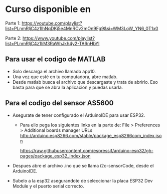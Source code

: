 # Curso disponible en
Parte 1: https://youtube.com/playlist?list=PLnmRIjC4z1lhNqDKj5e4MnRCv2mOn9Fg9&si=WM3LoW_YN6_0T1x0

Parte 2: https://www.youtube.com/playlist?list=PLnmRIjC4z1liM3RaWhJkh4y2-TA6nHbYl

## Para usar el codigo de MATLAB
* Solo descarga el archivo llamado app10.
* Una vez que esté en tu computadora, abre matlab.
* Desde matlab busca el archivo que descargaste y trata de abrirlo. Eso basta para que se abra la aplicacion y puedas usarla.

## Para el codigo del sensor AS5600
* Asegurate de tener configurado el ArduinoIDE para usar ESP32.
    * Para ello pega los siguientes links en la parte de: File > Preferences > Additional boards manager URLs
        http://arduino.esp8266.com/stable/package_esp8266com_index.json
      
        https://raw.githubusercontent.com/espressif/arduino-esp32/gh-pages/package_esp32_index.json

* Despues abre el archivo .ino que se llama i2c-sensorCode, desde el ArduinoIDE.
* Subelo a la esp32 asegurandote de seleccionar la placa ESP32 Dev Module y el puerto serial correcto.

